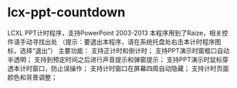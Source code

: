 lcx-ppt-countdown
=================

LCXL PPT计时程序，支持PowerPoint 2003-2013
本程序用到了Raize，相关控件请手动寻找出处
（提示：要退出本程序，请在系统托盘处右击本计时程序图标，选择“退出”）
主要功能：
支持正计时和倒计时；
支持PPT演示时窗框口自动半透明；
支持到预定时间之后进行声音提示和弹窗提示；
支持PPT演示时鼠标穿透本计时窗口，防止误操作；
支持计时窗口在屏幕四周自动隐藏；
支持计时页面颜色和背景调整；
